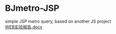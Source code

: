 # BJmetro-JSP
simple JSP metro query, based on another JS project  
[WEB实验报告.docx](https://github.com/SykieChen/BJmetro-JSP/files/1605805/WEB.docx)